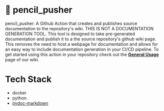 # 📝 pencil_pusher
pencil_pusher: A Github Action that creates and publishes source documentation to the repository's wiki. THIS IS NOT A DOCUMENTATION GENERATION TOOL. This tool is designed to take pre-generated documentation and publish it to a the source repository's github wiki page. This removes the need to host a webpage for documentation and allows for an easy way to include documentation generation in your CI/CD pipeline. To get started using this action in your repository check out the **[General Usage](https://github.com/stephend017/pencil-pusher/wiki/General-Usage)** page of our wiki. 

# Tech Stack
- docker
- python
- [pydoc-markdown](https://pydoc-markdown.readthedocs.io/en/latest/)

